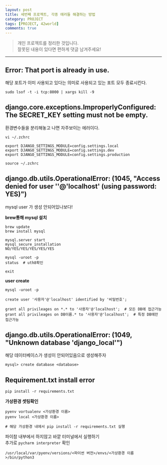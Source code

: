 ```yaml
---
layout: post
title: 세번째 프로젝트, 각종 에러들 해결하는 방법
category: PROJECT
tags: [PROJECT, 42world]
comments: true
---
```


> 개인 프로젝트를 정리한 것입니다.     
잘못된 내용이 있다면 편하게 댓글 남겨주세요!    

<hr>


## Error: That port is already in use.

해당 포트가 이미 사용되고 있다는 의미로 사용되고 있는 포트 모두 종료시킨다.

`sudo lsof -t -i tcp:8000 | xargs kill -9`



## django.core.exceptions.ImproperlyConfigured: The SECRET_KEY setting must not be empty.

환경변수들을 분리해놓고 나면 자주보이는 에러이다.

```
vi ~/.zchrc

export DJANGO_SETTINGS_MODULE=config.settings.local
export DJANGO_SETTINGS_MODULE=config.settings.dev
export DJANGO_SETTINGS_MODULE=config.settings.production

source ~/.zchrc
```



## django.db.utils.OperationalError: (1045, "Access denied for user ''@'localhost' (using password: YES)")

mysql user 가 생성 안되어있나보다!

**brew통해 mysql 설치**

```
brew update
brew install mysql

mysql.server start
mysql_secure_installation
NO/YES/YES/YES/YES/YES

mysql -uroot -p
status  # uth8확인

exit
```

**user create**

```
mysql -uroot -p

create user '사용자'@'localhost' identified by '비밀번호';

grant all privileages on *.* to '사용자'@'localhost';  # 모든 DB에 접근가능
grant all privileages on DB이름.* to '사용자'@'localhost';  # 특정 DB에만 접근가능
```



## django.db.utils.OperationalError: (1049, "Unknown database 'django_local'")

해당 데이터베이스가 생성이 안되어있음으로 생성해주자


```
mysql> create database <database>
```



## Requirement.txt install error

```
pip install -r requirements.txt
```

**가상환경 셋팅확인**

```
pyenv vortualenv <가상환경 이름>
pyenv local <가상환경 이름>

# 해당 가상환경 내에서 pip install -r requirements.txt 실행
```

파이참 내부에서 하지않고 바깥 터미널에서 실행하기<br>
추가로 `pycharm interpreter` 확인

```
/usr/local/var/pyenv/versions/<파이썬 버전>/envs/<가상환경 이름>/bin/python3
```

